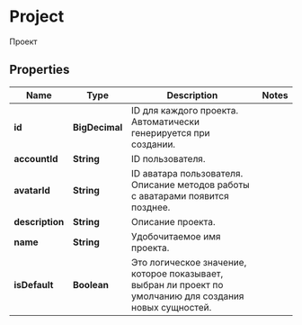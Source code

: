 

# Project

Проект

## Properties

| Name | Type | Description | Notes |
|------------ | ------------- | ------------- | -------------|
|**id** | **BigDecimal** | ID для каждого проекта. Автоматически генерируется при создании. |  |
|**accountId** | **String** | ID пользователя. |  |
|**avatarId** | **String** | ID аватара пользователя. Описание методов работы с аватарами появится позднее. |  |
|**description** | **String** | Описание проекта. |  |
|**name** | **String** | Удобочитаемое имя проекта. |  |
|**isDefault** | **Boolean** | Это логическое значение, которое показывает, выбран ли проект по умолчанию для создания новых сущностей. |  |



